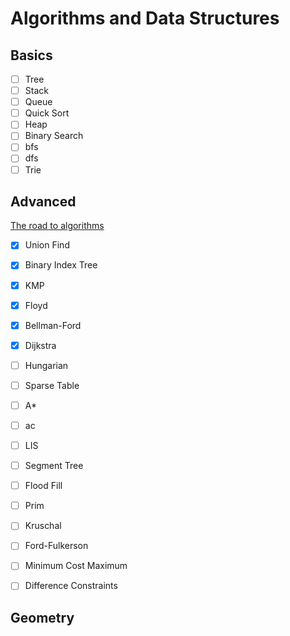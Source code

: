 # Algorithms and Data Structures

## Basics

- [ ] Tree
- [ ] Stack
- [ ] Queue
- [ ] Quick Sort 
- [ ] Heap
- [ ] Binary Search
- [ ] bfs
- [ ] dfs
- [ ] Trie

## Advanced

[The road to algorithms](https://zhuanlan.zhihu.com/p/105467597)

- [x] Union Find
- [x] Binary Index Tree
- [x] KMP
- [x] Floyd
- [x] Bellman-Ford
- [x] Dijkstra
- [ ] Hungarian
- [ ] Sparse Table
- [ ] A*
- [ ] ac
- [ ] LIS
- [ ] Segment Tree
- [ ] Flood Fill
- [ ] Prim
- [ ] Kruschal
- [ ] Ford-Fulkerson
- [ ] Minimum Cost Maximum
- [ ] Difference Constraints


## Geometry

